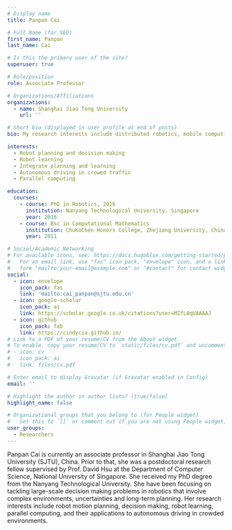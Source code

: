 ```yaml
---
# Display name
title: Panpan Cai

# Full Name (for SEO)
first_name: Panpan
last_name: Cai

# Is this the primary user of the site?
superuser: true

# Role/position
role: Associate Professor

# Organizations/Affiliations
organizations:
  - name: Shanghai Jiao Tong University
    url: ''

# Short bio (displayed in user profile at end of posts)
bio: My research interests include distributed robotics, mobile computing and programmable matter.

interests:
  - Robot planning and decision making
  - Robot learning
  - Integrate planning and learning
  - Autonomous driving in crowed traffic
  - Parallel computing

education:
  courses:
    - course: PhD in Robotics, 2016
      institution: Nanyang Technological University, Singapore
      year: 2016
    - course: Bsc in Computational Mathematics
      institution: ChuKoChen Honors College, Zhejiang University, China
      year: 2011

# Social/Academic Networking
# For available icons, see: https://docs.hugoblox.com/getting-started/page-builder/#icons
#   For an email link, use "fas" icon pack, "envelope" icon, and a link in the
#   form "mailto:your-email@example.com" or "#contact" for contact widget.
social:
  - icon: envelope
    icon_pack: fas
    link: 'mailto:cai_panpan@sjtu.edu.cn'
  - icon: google-scholar
    icon_pack: ai
    link: https://scholar.google.co.uk/citations?user=MZfL0qUAAAAJ
  - icon: github
    icon_pack: fab
    link: https://cindycia.github.io/
# Link to a PDF of your resume/CV from the About widget.
# To enable, copy your resume/CV to `static/files/cv.pdf` and uncomment the lines below.
# - icon: cv
#   icon_pack: ai
#   link: files/cv.pdf

# Enter email to display Gravatar (if Gravatar enabled in Config)
email: ''

# Highlight the author in author lists? (true/false)
highlight_name: false

# Organizational groups that you belong to (for People widget)
#   Set this to `[]` or comment out if you are not using People widget.
user_groups:
  - Researchers
---
```


Panpan Cai is currently an associate professor in Shanghai Jiao Tong University (SJTU), China. Prior to that, she was a postdoctoral research fellow supervised by Prof. David Hsu at the Department of Computer Science, National University of Singapore. She received my PhD degree from the Nanyang Technological University. She have been focusing on tackling large-scale decision making problems in robotics that involve complex environments, uncertainties and long-term planning. Her research interests include robot motion planning, decision making, robot learning, parallel computing, and their applications to autonomous driving in crowded environments.
